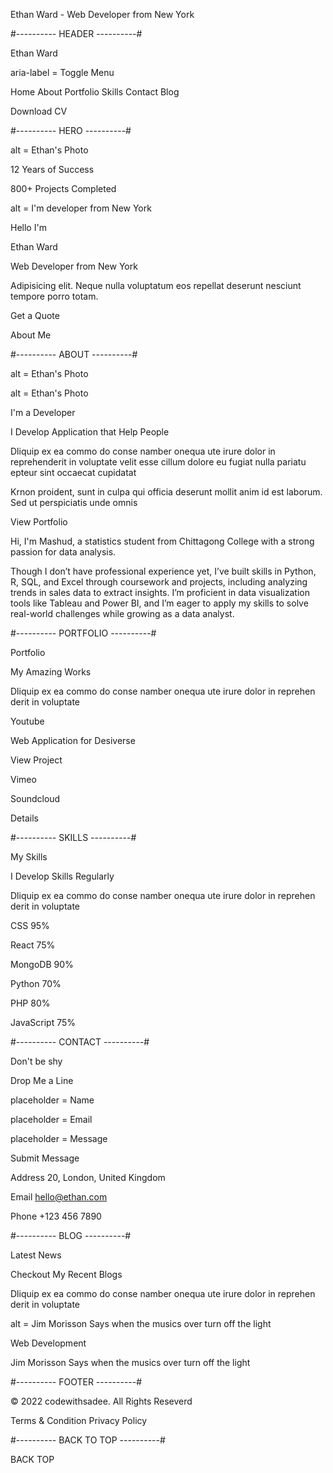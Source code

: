 Ethan Ward - Web Developer from New York



#---------- HEADER ----------#

Ethan Ward

aria-label = Toggle Menu

<ion-icon name="menu-outline"></ion-icon>
<ion-icon name="close-outline"></ion-icon>

Home
About
Portfolio
Skills
Contact
Blog

Download CV



#---------- HERO ----------#

alt = Ethan's Photo

12
Years of Success

800+
Projects Completed

<ion-icon name="trophy"></ion-icon>

alt = I'm developer from New York

Hello I'm

Ethan Ward

Web Developer from New York

Adipisicing elit. Neque nulla voluptatum eos repellat deserunt nesciunt tempore porro totam.

Get a Quote

About Me



#---------- ABOUT ----------#

alt = Ethan's Photo

alt = Ethan's Photo

<ion-icon name="logo-css3"></ion-icon>
<ion-icon name="logo-javascript"></ion-icon>
<ion-icon name="logo-angular"></ion-icon>

I'm a Developer

I Develop Application that Help People

Dliquip ex ea commo do conse namber onequa ute irure dolor in reprehenderit in voluptate velit esse cillum dolore eu fugiat nulla pariatu epteur sint occaecat cupidatat

Krnon proident, sunt in culpa qui officia deserunt mollit anim id est laborum. Sed ut perspiciatis unde omnis

View Portfolio

Hi, I'm Mashud, a statistics student from Chittagong College with a strong passion for data analysis.

Though I don’t have professional experience yet, I’ve built skills in Python, R, SQL, and Excel through coursework and projects, including analyzing trends in sales data to extract insights. I’m proficient in data visualization tools like Tableau and Power BI, and I’m eager to apply my skills to solve real-world challenges while growing as a data analyst.

#---------- PORTFOLIO ----------#

Portfolio

My Amazing Works

Dliquip ex ea commo do conse namber onequa ute irure dolor in reprehen derit in voluptate

Youtube

Web Application for Desiverse

View Project 
<ion-icon name="arrow-forward"></ion-icon>

Vimeo

Soundcloud

Details



#---------- SKILLS ----------#

My Skills

I Develop Skills Regularly

Dliquip ex ea commo do conse namber onequa ute irure dolor in reprehen derit in voluptate

CSS
95%

React
75%

MongoDB
90%

Python
70%

PHP
80%

JavaScript
75%



#---------- CONTACT ----------#

Don't be shy

Drop Me a Line

placeholder = Name

placeholder = Email

placeholder = Message

Submit Message

<ion-icon name="location"></ion-icon>
Address
20, London, United Kingdom

<ion-icon name="mail"></ion-icon>
Email
hello@ethan.com

<ion-icon name="call"></ion-icon>
Phone
+123 456 7890



#---------- BLOG ----------#

Latest News

Checkout My Recent Blogs

Dliquip ex ea commo do conse namber onequa ute irure dolor in reprehen derit in voluptate

alt = Jim Morisson Says when the musics over turn off the light

Web Development

Jim Morisson Says when the musics over turn off the light



#---------- FOOTER ----------#

&copy; 2022 codewithsadee. All Rights Reseverd

Terms & Condition 
Privacy Policy



#---------- BACK TO TOP ----------#

BACK TOP